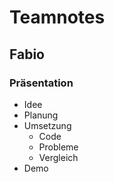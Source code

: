 # Teamnotes

## Fabio

### Präsentation

* Idee
* Planung
* Umsetzung
  * Code
  * Probleme
  * Vergleich
* Demo
